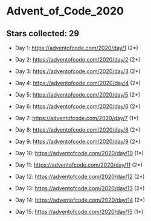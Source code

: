 # Advent_of_Code_2020

## Stars collected: 29

* Day 1: https://adventofcode.com/2020/day/1 (2*)

* Day 2: https://adventofcode.com/2020/day/2 (2*)

* Day 3: https://adventofcode.com/2020/day/3 (2*)

* Day 4: https://adventofcode.com/2020/day/4 (2*)

* Day 5: https://adventofcode.com/2020/day/5 (2*)

* Day 6: https://adventofcode.com/2020/day/6 (2*)

* Day 7: https://adventofcode.com/2020/day/7 (1*)

* Day 8: https://adventofcode.com/2020/day/8 (2*)

* Day 9: https://adventofcode.com/2020/day/9 (2*)

* Day 10: https://adventofcode.com/2020/day/10 (1*)

* Day 11: https://adventofcode.com/2020/day/11 (2*)

* Day 12: https://adventofcode.com/2020/day/12 (2*)

* Day 13: https://adventofcode.com/2020/day/13 (2*)

* Day 14: https://adventofcode.com/2020/day/14 (2*)

* Day 15: https://adventofcode.com/2020/day/15 (1*)

